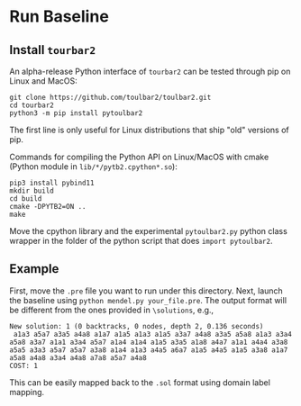 # Run Baseline

## Install `tourbar2`

An alpha-release Python interface of `tourbar2` can be tested through pip on Linux and MacOS:

```
git clone https://github.com/toulbar2/toulbar2.git
cd tourbar2
python3 -m pip install pytoulbar2
```
The first line is only useful for Linux distributions that ship "old" versions of pip.

Commands for compiling the Python API on Linux/MacOS with cmake (Python module in `lib/*/pytb2.cpython*.so`):

```
pip3 install pybind11
mkdir build
cd build
cmake -DPYTB2=ON ..
make
```
Move the cpython library and the experimental `pytoulbar2.py` python class wrapper in the folder of the python script that does `import pytoulbar2`.

## Example

First, move the `.pre` file you want to run under this directory.
Next, launch the baseline using `python mendel.py your_file.pre`. The output format will be different from the ones provided in `\solutions`, e.g.,
```
New solution: 1 (0 backtracks, 0 nodes, depth 2, 0.136 seconds)
 a1a3 a5a7 a3a5 a4a8 a1a7 a1a5 a1a3 a1a5 a3a7 a4a8 a3a5 a5a8 a1a3 a3a4 a5a8 a3a7 a1a1 a3a4 a5a7 a1a4 a1a4 a1a5 a3a5 a1a8 a4a7 a1a1 a4a4 a3a8 a5a5 a3a3 a5a7 a5a7 a3a8 a1a4 a1a3 a4a5 a6a7 a1a5 a4a5 a1a5 a3a8 a1a7 a5a8 a4a8 a3a4 a4a8 a7a8 a5a7 a4a8
COST: 1
```
This can be easily mapped back to the `.sol` format using domain label mapping.